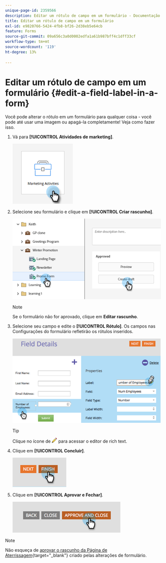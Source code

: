 ```yaml
---
unique-page-id: 2359566
description: Editar um rótulo de campo em um formulário - Documentação do Marketo - Documentação do produto
title: Editar um rótulo de campo em um formulário
exl-id: e9820766-5424-4fb8-bf26-2d38eb5e64cb
feature: Forms
source-git-commit: 09a656c3a0d0002edfa1a61b987bff4c1dff33cf
workflow-type: tm+mt
source-wordcount: '119'
ht-degree: 13%

---
```


# Editar um rótulo de campo em um formulário {#edit-a-field-label-in-a-form}

Você pode alterar o rótulo em um formulário para qualquer coisa - você pode até usar uma imagem ou apagá-la completamente! Veja como fazer isso.

1. Vá para **[!UICONTROL Atividades de marketing]**.

   ![](assets/edit-a-field-label-in-a-form-1.png)

1. Selecione seu formulário e clique em **[!UICONTROL Criar rascunho]**.

   ![](assets/edit-a-field-label-in-a-form-2.png)

   >[!NOTE]
   >
   >Se o formulário não for aprovado, clique em **Editar rascunho**.

1. Selecione seu campo e edite o **[!UICONTROL Rótulo]**. Os campos nas Configurações do formulário refletirão os rótulos inseridos.

   ![](assets/edit-a-field-label-in-a-form-3.png)

   >[!TIP]
   >
   >Clique no ícone de ![lápis](assets/icon-pencil.png) para acessar o editor de rich text.

1. Clique em **[!UICONTROL Concluir]**.

   ![](assets/edit-a-field-label-in-a-form-4.png)

1. Clique em **[!UICONTROL Aprovar e Fechar]**.

   ![](assets/edit-a-field-label-in-a-form-5.png)

>[!NOTE]
>
>Não esqueça de [aprovar o rascunho da Página de Aterrissagem](/help/marketo/product-docs/demand-generation/landing-pages/understanding-landing-pages/approve-unapprove-or-delete-a-landing-page.md){target="_blank"} criado pelas alterações de formulário.
